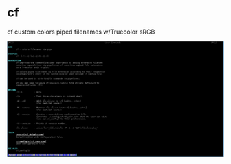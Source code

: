 # cf
cf custom colors piped filenames w/Truecolor sRGB 

![cf man page](https://raw.githubusercontent.com/AdamDanischewski/cf/assets/cf_man_ss_1.png)

